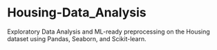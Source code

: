 # Housing-Data_Analysis
Exploratory Data Analysis and ML-ready preprocessing on the Housing dataset using Pandas, Seaborn, and Scikit-learn.

